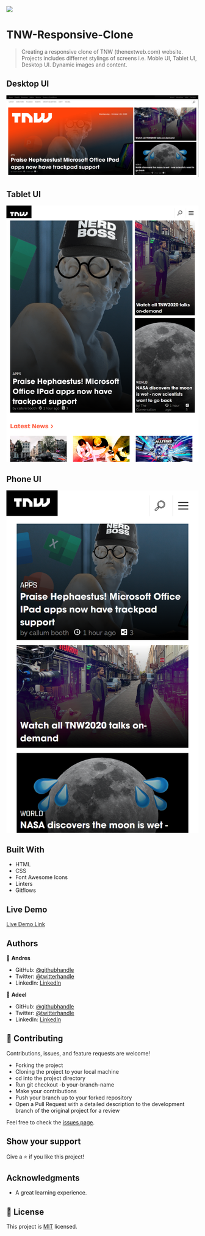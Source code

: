 ![](https://img.shields.io/badge/Microverse-blueviolet)

# TNW-Responsive-Clone

> Creating a responsive clone of TNW (thenextweb.com) website. Projects includes differnet stylings of screens i.e. Moble UI, Tablet UI, Desktop UI. Dynamic images and content.


## Desktop UI

![screenshot](./assets/screenshot-desktop.png)




## Tablet UI

![screenshot](./assets/screenshot-tab.png)




## Phone UI

![screenshot](./assets/screenshot-phone.png)



## Built With

- HTML
- CSS
- Font Awesome Icons
- Linters
- Gitflows

## Live Demo

[Live Demo Link](https://helman101.github.io/responsive-desing-tnw/)

## Authors

👤 **Andres**

- GitHub: [@githubhandle](https://github.com/helman101)
- Twitter: [@twitterhandle](https://twitter.com/twitterhandle)
- LinkedIn: [LinkedIn](https://linkedin.com/linkedinhandle)

👤 **Adeel**

- GitHub: [@githubhandle](https://github.com/bashforger)
- Twitter: [@twitterhandle](https://twitter.com/bashforge)
- LinkedIn: [LinkedIn](https://linkedin.com/Muhammad-adeel-danish)

## 🤝 Contributing

Contributions, issues, and feature requests are welcome!

- Forking the project
- Cloning the project to your local machine
- cd into the project directory
- Run git checkout -b your-branch-name
- Make your contributions
- Push your branch up to your forked repository
- Open a Pull Request with a detailed description to the development branch of the original project for a review


Feel free to check the [issues page](issues/).

## Show your support

Give a ⭐️ if you like this project!

## Acknowledgments

- A great learning experience. 

## 📝 License

This project is [MIT](lic.url) licensed.
